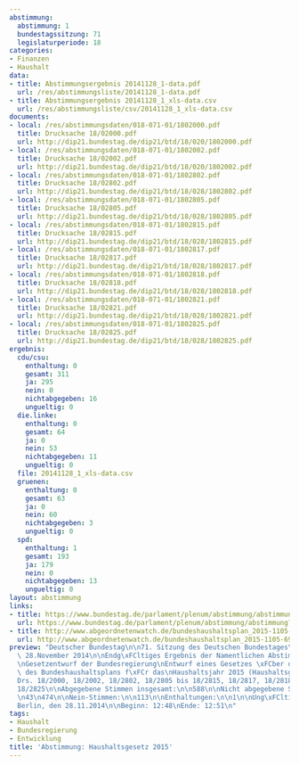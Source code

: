 ```yaml
---
abstimmung:
  abstimmung: 1
  bundestagssitzung: 71
  legislaturperiode: 18
categories:
- Finanzen
- Haushalt
data:
- title: Abstimmungsergebnis 20141128_1-data.pdf
  url: /res/abstimmungsliste/20141128_1-data.pdf
- title: Abstimmungsergebnis 20141128_1_xls-data.csv
  url: /res/abstimmungsliste/csv/20141128_1_xls-data.csv
documents:
- local: /res/abstimmungsdaten/018-071-01/1802000.pdf
  title: Drucksache 18/02000.pdf
  url: http://dip21.bundestag.de/dip21/btd/18/020/1802000.pdf
- local: /res/abstimmungsdaten/018-071-01/1802002.pdf
  title: Drucksache 18/02002.pdf
  url: http://dip21.bundestag.de/dip21/btd/18/020/1802002.pdf
- local: /res/abstimmungsdaten/018-071-01/1802802.pdf
  title: Drucksache 18/02802.pdf
  url: http://dip21.bundestag.de/dip21/btd/18/028/1802802.pdf
- local: /res/abstimmungsdaten/018-071-01/1802805.pdf
  title: Drucksache 18/02805.pdf
  url: http://dip21.bundestag.de/dip21/btd/18/028/1802805.pdf
- local: /res/abstimmungsdaten/018-071-01/1802815.pdf
  title: Drucksache 18/02815.pdf
  url: http://dip21.bundestag.de/dip21/btd/18/028/1802815.pdf
- local: /res/abstimmungsdaten/018-071-01/1802817.pdf
  title: Drucksache 18/02817.pdf
  url: http://dip21.bundestag.de/dip21/btd/18/028/1802817.pdf
- local: /res/abstimmungsdaten/018-071-01/1802818.pdf
  title: Drucksache 18/02818.pdf
  url: http://dip21.bundestag.de/dip21/btd/18/028/1802818.pdf
- local: /res/abstimmungsdaten/018-071-01/1802821.pdf
  title: Drucksache 18/02821.pdf
  url: http://dip21.bundestag.de/dip21/btd/18/028/1802821.pdf
- local: /res/abstimmungsdaten/018-071-01/1802825.pdf
  title: Drucksache 18/02825.pdf
  url: http://dip21.bundestag.de/dip21/btd/18/028/1802825.pdf
ergebnis:
  cdu/csu:
    enthaltung: 0
    gesamt: 311
    ja: 295
    nein: 0
    nichtabgegeben: 16
    ungueltig: 0
  die.linke:
    enthaltung: 0
    gesamt: 64
    ja: 0
    nein: 53
    nichtabgegeben: 11
    ungueltig: 0
  file: 20141128_1_xls-data.csv
  gruenen:
    enthaltung: 0
    gesamt: 63
    ja: 0
    nein: 60
    nichtabgegeben: 3
    ungueltig: 0
  spd:
    enthaltung: 1
    gesamt: 193
    ja: 179
    nein: 0
    nichtabgegeben: 13
    ungueltig: 0
layout: abstimmung
links:
- title: https://www.bundestag.de/parlament/plenum/abstimmung/abstimmung?id=319
  url: https://www.bundestag.de/parlament/plenum/abstimmung/abstimmung?id=319
- title: http://www.abgeordnetenwatch.de/bundeshaushaltsplan_2015-1105-697.html
  url: http://www.abgeordnetenwatch.de/bundeshaushaltsplan_2015-1105-697.html
preview: "Deutscher Bundestag\n\n71. Sitzung des Deutschen Bundestages\nam Freitag,\
  \ 28.November 2014\n\nEndg\xFCltiges Ergebnis der Namentlichen Abstimmung Nr. 1\n\
  \nGesetzentwurf der Bundesregierung\nEntwurf eines Gesetzes \xFCber die Feststellung\
  \ des Bundeshaushaltsplans f\xFCr das\nHaushaltsjahr 2015 (Haushaltsgesetz 2015)\n\
  Drs. 18/2000, 18/2002, 18/2802, 18/2805 bis 18/2815, 18/2817, 18/2818, 18/2821 bis\n\
  18/2825\n\nAbgegebene Stimmen insgesamt:\n\n588\n\nNicht abgegebene Stimmen:\nJa-Stimmen:\n\
  \n43\n474\n\nNein-Stimmen:\n\n113\n\nEnthaltungen:\n\n1\n\nUng\xFCltige:\n\n0\n\n\
  Berlin, den 28.11.2014\n\nBeginn: 12:48\nEnde: 12:51\n"
tags:
- Haushalt
- Bundesregierung
- Entwicklung
title: 'Abstimmung: Haushaltsgesetz 2015'
---
```

